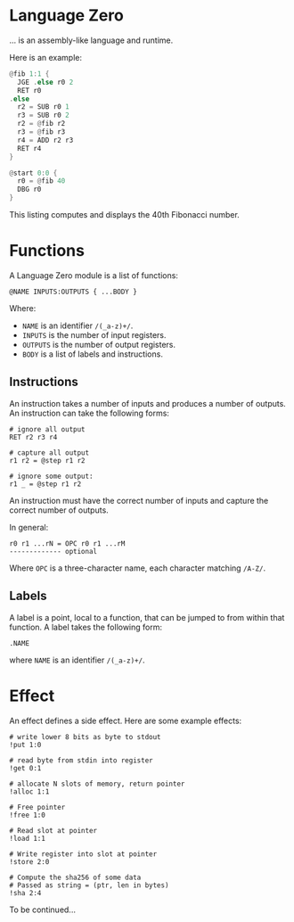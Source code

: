 # Language Zero

... is an assembly-like language and runtime.

Here is an example:

```rust
@fib 1:1 {
  JGE .else r0 2
  RET r0
.else
  r2 = SUB r0 1
  r3 = SUB r0 2
  r2 = @fib r2
  r3 = @fib r3
  r4 = ADD r2 r3
  RET r4 
}

@start 0:0 {
  r0 = @fib 40
  DBG r0
}
```

This listing computes and displays the 
40th Fibonacci number.

# Functions

A Language Zero module is a list of functions:

```
@NAME INPUTS:OUTPUTS { ...BODY }
```

Where:

- `NAME` is an identifier `/(_a-z)+/`.
- `INPUTS` is the number of input registers.
- `OUTPUTS` is the number of output registers.
- `BODY` is a list of labels and instructions.

## Instructions

An instruction takes a number of inputs 
and produces a number of outputs. 
An instruction can take the following forms:

```
# ignore all output
RET r2 r3 r4

# capture all output
r1 r2 = @step r1 r2

# ignore some output:
r1 _ = @step r1 r2
```

An instruction must have the correct number 
of inputs and capture the correct number 
of outputs.

In general:

```
r0 r1 ...rN = OPC r0 r1 ...rM
------------- optional
```
Where `OPC` is a three-character name,
each character matching `/A-Z/`. 

## Labels

A label is a point, local to a function, 
that can be jumped to from within that function.
A label takes the following form:

```
.NAME
```

where `NAME` is an identifier `/(_a-z)+/`.

# Effect

An effect defines a side effect.
Here are some example effects:

```
# write lower 8 bits as byte to stdout
!put 1:0

# read byte from stdin into register
!get 0:1

# allocate N slots of memory, return pointer
!alloc 1:1

# Free pointer
!free 1:0

# Read slot at pointer
!load 1:1

# Write register into slot at pointer
!store 2:0

# Compute the sha256 of some data
# Passed as string = (ptr, len in bytes)
!sha 2:4
```

To be continued...
